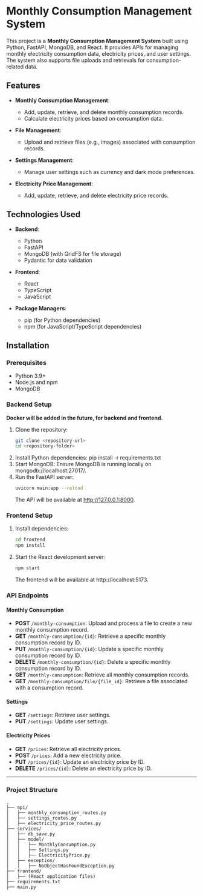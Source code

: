 # Monthly Consumption Management System

This project is a **Monthly Consumption Management System** built using Python, FastAPI, MongoDB, and React. It provides
APIs for managing monthly electricity consumption data, electricity prices, and user settings. The system also supports
file uploads and retrievals for consumption-related data.

## Features

- **Monthly Consumption Management**:
    - Add, update, retrieve, and delete monthly consumption records.
    - Calculate electricity prices based on consumption data.

- **File Management**:
    - Upload and retrieve files (e.g., images) associated with consumption records.

- **Settings Management**:
    - Manage user settings such as currency and dark mode preferences.

- **Electricity Price Management**:
    - Add, update, retrieve, and delete electricity price records.

## Technologies Used

- **Backend**:
    - Python
    - FastAPI
    - MongoDB (with GridFS for file storage)
    - Pydantic for data validation

- **Frontend**:
    - React
    - TypeScript
    - JavaScript

- **Package Managers**:
    - pip (for Python dependencies)
    - npm (for JavaScript/TypeScript dependencies)

## Installation

### Prerequisites

- Python 3.9+
- Node.js and npm
- MongoDB

### Backend Setup

**Docker will be added in the future, for backend and frontend.**

1. Clone the repository:
   ```bash
   git clone <repository-url>
   cd <repository-folder>
   ```
2. Install Python dependencies:
   pip install -r requirements.txt
3. Start MongoDB: Ensure MongoDB is running locally on mongodb://localhost:27017/.
4. Run the FastAPI server:
   ```bash
   uvicorn main:app --reload
   ```
   The API will be available at http://127.0.0.1:8000.

### Frontend Setup

1. Install dependencies:
    ```bash
    cd frontend
    npm install
    ```
2. Start the React development server:
    ```bash
    npm start
    ```
   The frontend will be available at http://localhost:5173.

### API Endpoints

#### Monthly Consumption

- **POST** `/monthly-consumption`: Upload and process a file to create a new monthly consumption record.
- **GET** `/monthly-consumption/{id}`: Retrieve a specific monthly consumption record by ID.
- **PUT** `/monthly-consumption/{id}`: Update a specific monthly consumption record by ID.
- **DELETE** `/monthly-consumption/{id}`: Delete a specific monthly consumption record by ID.
- **GET** `/monthly-consumption`: Retrieve all monthly consumption records.
- **GET** `/monthly-consumption/file/{file_id}`: Retrieve a file associated with a consumption record.

#### Settings

- **GET** `/settings`: Retrieve user settings.
- **PUT** `/settings`: Update user settings.

#### Electricity Prices

- **GET** `/prices`: Retrieve all electricity prices.
- **POST** `/prices`: Add a new electricity price.
- **PUT** `/prices/{id}`: Update an electricity price by ID.
- **DELETE** `/prices/{id}`: Delete an electricity price by ID.

---

### Project Structure

```plaintext
.
├── api/
│   ├── monthly_consumption_routes.py
│   ├── settings_routes.py
│   ├── electricity_price_routes.py
├── services/
│   ├── db_save.py
│   ├── model/
│   │   ├── MonthlyConsumption.py
│   │   ├── Settings.py
│   │   ├── ElectricityPrice.py
│   ├── exception/
│   │   ├── NoObjectHasFoundException.py
├── frontend/
│   ├── (React application files)
├── requirements.txt
├── main.py
```